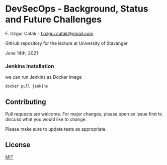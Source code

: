 # DevSecOps - Background, Status and Future Challenges
F. Ozgur Catak - f.ozgur.catak@gmail.com

GitHub repository for the lecture at University of Stavanger

 June 14th, 2021

### Jenkins Installation
we can run Jenkins as Docker image

```console
docker pull jenkins
```

## Contributing
Pull requests are welcome. For major changes, please open an issue first to discuss what you would like to change.

Please make sure to update tests as appropriate.

## License
[MIT](https://choosealicense.com/licenses/mit/)
